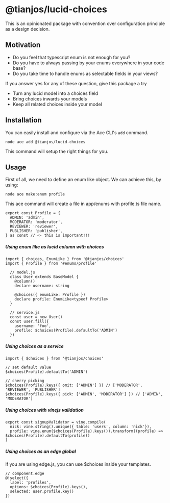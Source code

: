 # @tianjos/lucid-choices

This is an opinionated package with convention over configuration principle
as a design decision.

## Motivation

- Do you feel that typescript enum is not enough for you?
- Do you have to always passing by your enums everywhere in your code base?
- Do you take time to handle enums as selectable fields in your views?

If you answer yes for any of these question, give this package a try

- Turn any lucid model into a choices field
- Bring choices inwards your models
- Keep all related choices inside your model

## Installation

You can easily install and configure via the Ace CLI's `add` command.

```shell
node ace add @tianjos/lucid-choices
```

This command will setup the right things for you.

## Usage

First of all, we need to define an enum like object.
We can achieve this, by using:

```shell
node ace make:enum profile
```

This ace command will create a file in app/enums with profile.ts file name.

```
export const Profile = {
  ADMIN: 'admin',
  MODERATOR: 'moderator',
  REVIEWER: 'reviewer',
  PUBLISHER: 'publisher',
} as const // <- this is important!!!

```

##### Using enum like as lucid column with choices

```
import { choices, EnumLike } from '@tianjos/choices'
import { Profile } from '#enums/profile'

  // model.js
  class User extends BaseModel {
    @column()
    declare username: string

    @choices({ enumLike: Profile })
    declare profile: EnumLike<typeof Profile>
  }

  // service.js
  const user = new User()
  const user.fill({
    username: 'foo',
    profile: $choices(Profile).defaultTo('ADMIN')
  })
```

##### Using choices as a service

```
import { $choices } from '@tianjos/choices'

// set default value
$choices(Profile).defaultTo('ADMIN')

// cherry picking
$choices(Profile).keys({ omit: ['ADMIN'] }) // ['MODERATOR', 'REVIEWER', 'PUBLISHER']
$choices(Profile).keys({ pick: ['ADMIN', 'MODERATOR'] }) // ['ADMIN', 'MODERATOR']
```

##### Using choices with vinejs validation
```
export const signupValidator = vine.compile(
  nick: vine.string().unique({ table: 'users', column: 'nick'}),
  profile: vine.enum($choices(Profile).keys()).transform((profile) => $choices(Profile).defaultTo(profile))
)
```

##### Using choices as an edge global

If you are using edge.js, you can use $choices inside your templates.

```
// component.edge
@!select({
  label: 'profiles',
  options: $choices(Profile).keys(),
  selected: user.profile.key()
})

```
